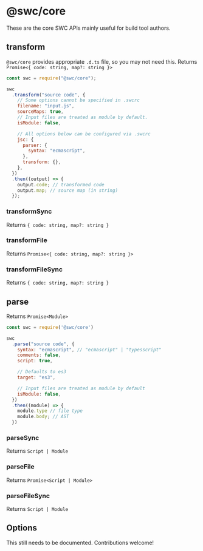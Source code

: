 # @swc/core

These are the core SWC APIs mainly useful for build tool authors.

## transform

`@swc/core` provides appropriate `.d.ts` file, so you may not need this. Returns `Promise<{ code: string, map?: string }>`

```js
const swc = require("@swc/core");

swc
  .transform("source code", {
    // Some options cannot be specified in .swcrc
    filename: "input.js",
    sourceMaps: true,
    // Input files are treated as module by default.
    isModule: false,

    // All options below can be configured via .swcrc
    jsc: {
      parser: {
        syntax: "ecmascript",
      },
      transform: {},
    },
  })
  .then((output) => {
    output.code; // transformed code
    output.map; // source map (in string)
  });
```

### transformSync

Returns `{ code: string, map?: string }`

### transformFile

Returns `Promise<{ code: string, map?: string }>`

### transformFileSync

Returns `{ code: string, map?: string }`

## parse

Returns `Promise<Module>`

```js
const swc = require('@swc/core')

swc
  .parse("source code", {
    syntax: "ecmascript", // "ecmascript" | "typesscript"
    comments: false,
    script: true,

    // Defaults to es3
    target: "es3",

    // Input files are treated as module by default
    isModule: false,
  })
  .then((module) => {
    module.type // file type
    module.body; // AST
  })
```

### parseSync

Returns `Script | Module`

### parseFile

Returns `Promise<Script | Module>`

### parseFileSync

Returns `Script | Module`

## Options

This still needs to be documented. Contributions welcome!
